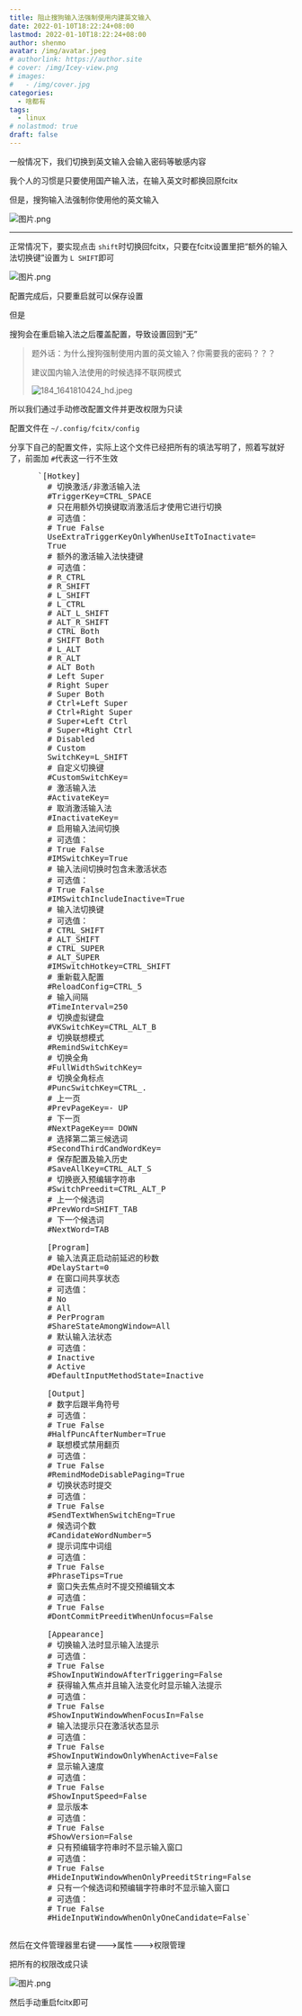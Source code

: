 ```yaml
---
title: 阻止搜狗输入法强制使用内建英文输入
date: 2022-01-10T18:22:24+08:00
lastmod: 2022-01-10T18:22:24+08:00
author: shenmo
avatar: /img/avatar.jpeg
# authorlink: https://author.site
# cover: /img/Icey-view.png
# images:
#   - /img/cover.jpg
categories:
  - 啥都有
tags:
  - linux
# nolastmod: true
draft: false
---
```


一般情况下，我们切换到英文输入会输入密码等敏感内容

我个人的习惯是只要使用国产输入法，在输入英文时都换回原fcitx

但是，搜狗输入法强制你使用他的英文输入

<!--more-->


![图片.png](https://storage.deepin.org/thread/202201101816071053_%E5%9B%BE%E7%89%87.png)

* * *

正常情况下，要实现点击 `shift`时切换回fcitx，只要在fcitx设置里把“额外的输入法切换键”设置为 `L SHIFT`即可

![图片.png](https://storage.deepin.org/thread/202201101817065166_%E5%9B%BE%E7%89%87.png)

配置完成后，只要重启就可以保存设置

但是

搜狗会在重启输入法之后覆盖配置，导致设置回到“无”

> 题外话：为什么搜狗强制使用内置的英文输入？你需要我的密码？？？
> 
> 建议国内输入法使用的时候选择不联网模式
> 
> ![184_1641810424_hd.jpeg](https://storage.deepin.org/thread/202201101827179859_184_1641810424_hd.jpeg)

所以我们通过手动修改配置文件并更改权限为只读

配置文件在 `~/.config/fcitx/config`

分享下自己的配置文件，实际上这个文件已经把所有的填法写明了，照着写就好了，前面加 `#`代表这一行不生效

<pre>      `[Hotkey]
        # 切换激活/非激活输入法
        #TriggerKey=CTRL_SPACE
        # 只在用额外切换键取消激活后才使用它进行切换
        # 可选值：
        # True False
        UseExtraTriggerKeyOnlyWhenUseItToInactivate=
        True
        # 额外的激活输入法快捷键
        # 可选值：
        # R_CTRL
        # R_SHIFT
        # L_SHIFT
        # L_CTRL
        # ALT_L_SHIFT
        # ALT_R_SHIFT
        # CTRL Both
        # SHIFT Both
        # L_ALT
        # R_ALT
        # ALT Both
        # Left Super
        # Right Super
        # Super Both
        # Ctrl+Left Super
        # Ctrl+Right Super
        # Super+Left Ctrl
        # Super+Right Ctrl
        # Disabled
        # Custom
        SwitchKey=L_SHIFT
        # 自定义切换键
        #CustomSwitchKey=
        # 激活输入法
        #ActivateKey=
        # 取消激活输入法
        #InactivateKey=
        # 启用输入法间切换
        # 可选值：
        # True False
        #IMSwitchKey=True
        # 输入法间切换时包含未激活状态
        # 可选值：
        # True False
        #IMSwitchIncludeInactive=True
        # 输入法切换键
        # 可选值：
        # CTRL_SHIFT
        # ALT_SHIFT
        # CTRL_SUPER
        # ALT_SUPER
        #IMSwitchHotkey=CTRL_SHIFT
        # 重新载入配置
        #ReloadConfig=CTRL_5
        # 输入间隔
        #TimeInterval=250
        # 切换虚拟键盘
        #VKSwitchKey=CTRL_ALT_B
        # 切换联想模式
        #RemindSwitchKey=
        # 切换全角
        #FullWidthSwitchKey=
        # 切换全角标点
        #PuncSwitchKey=CTRL_.
        # 上一页
        #PrevPageKey=- UP
        # 下一页
        #NextPageKey== DOWN
        # 选择第二第三候选词
        #SecondThirdCandWordKey=
        # 保存配置及输入历史
        #SaveAllKey=CTRL_ALT_S
        # 切换嵌入预编辑字符串
        #SwitchPreedit=CTRL_ALT_P
        # 上一个候选词
        #PrevWord=SHIFT_TAB
        # 下一个候选词
        #NextWord=TAB

        [Program]
        # 输入法真正启动前延迟的秒数
        #DelayStart=0
        # 在窗口间共享状态
        # 可选值：
        # No
        # All
        # PerProgram
        #ShareStateAmongWindow=All
        # 默认输入法状态
        # 可选值：
        # Inactive
        # Active
        #DefaultInputMethodState=Inactive

        [Output]
        # 数字后跟半角符号
        # 可选值：
        # True False
        #HalfPuncAfterNumber=True
        # 联想模式禁用翻页
        # 可选值：
        # True False
        #RemindModeDisablePaging=True
        # 切换状态时提交
        # 可选值：
        # True False
        #SendTextWhenSwitchEng=True
        # 候选词个数
        #CandidateWordNumber=5
        # 提示词库中词组
        # 可选值：
        # True False
        #PhraseTips=True
        # 窗口失去焦点时不提交预编辑文本
        # 可选值：
        # True False
        #DontCommitPreeditWhenUnfocus=False

        [Appearance]
        # 切换输入法时显示输入法提示
        # 可选值：
        # True False
        #ShowInputWindowAfterTriggering=False
        # 获得输入焦点并且输入法变化时显示输入法提示
        # 可选值：
        # True False
        #ShowInputWindowWhenFocusIn=False
        # 输入法提示只在激活状态显示
        # 可选值：
        # True False
        #ShowInputWindowOnlyWhenActive=False
        # 显示输入速度
        # 可选值：
        # True False
        #ShowInputSpeed=False
        # 显示版本
        # 可选值：
        # True False
        #ShowVersion=False
        # 只有预编辑字符串时不显示输入窗口
        # 可选值：
        # True False
        #HideInputWindowWhenOnlyPreeditString=False
        # 只有一个候选词和预编辑字符串时不显示输入窗口
        # 可选值：
        # True False
        #HideInputWindowWhenOnlyOneCandidate=False` 
    </pre>

然后在文件管理器里右键--->属性--->权限管理

把所有的权限改成只读

![图片.png](https://storage.deepin.org/thread/202201101831019867_%E5%9B%BE%E7%89%87.png)

然后手动重启fcitx即可